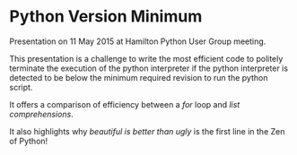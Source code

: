 Python Version Minimum
======================

Presentation on 11 May 2015 at Hamilton Python User Group meeting.

This presentation is a challenge to write the most efficient code to politely
terminate the execution of the python interpreter if the python interpreter is
detected to be below the minimum required revision to run the python script.

It offers a comparison of efficiency between a *for* loop and *list comprehensions*. 

It also highlights why *beautiful is better than ugly* is the first line in the
Zen of Python!



